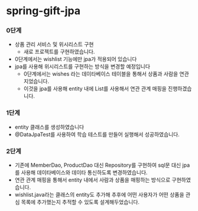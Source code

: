 # spring-gift-jpa
### 0단계
* 상품 관리 서비스 및 위시리스트 구현
   * 새로 프로젝트를 구현하였습니다.
* 0단계에서는 wishlist 기능에만 jpa가 적용되어 있습니다
* jpa를 사용해 위시리스트를 구현하는 방식을 변경할 예정입니다
   * 0단계에서는 wishes 라는 데이타베이스 테이블을 통해서 상품과 사람을 연관지었습니다.
   * 이것을 jpa를 사용해 entity 내에 List<product>를 사용해서 연관 관계 매핑을 진행하겠습니다.
### 1단계
* entity 클래스를 생성하였습니다
* @DataJpaTest를 사용하여 학습 테스트를 만들어 실행해서 성공하였습니다.
### 2단계
* 기존에 MemberDao, ProductDao 대신 Repository를 구현하여 sql문 대신 jpa를 사용해 데이타베이스와 데이타 통신하도록 변경하였습니다.
* 연관 관계 매핑을 통해서 entity 내에서 사람과 상품을 매핑하는 방식으로 구현하였습니다.
* wishlist.java라는 클래스의 entity도 추가해 추후에 어떤 사용자가 어떤 상품을 관심 목록에 추가했는지 추적할 수 있도록 설계해두었습니다.


